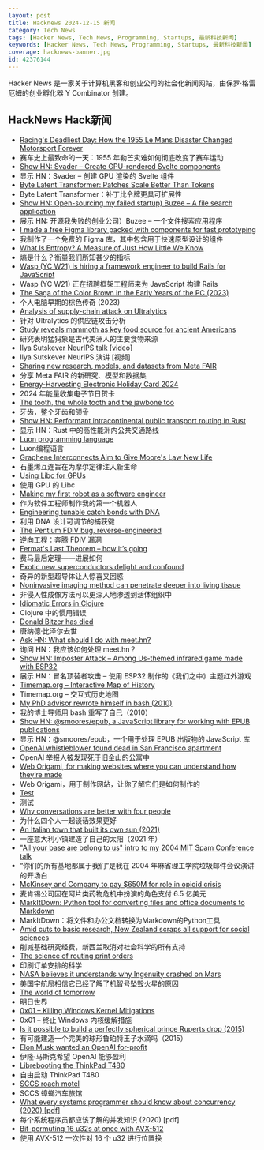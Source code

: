 ```yaml
---
layout: post
title: Hacknews 2024-12-15 新闻
category: Tech News
tags: [Hacker News, Tech News, Programming, Startups, 最新科技新闻]
keywords: [Hacker News, Tech News, Programming, Startups, 最新科技新闻]
coverage: hacknews-banner.jpg
id: 42376144
---
```


Hacker News 是一家关于计算机黑客和创业公司的社会化新闻网站，由保罗·格雷厄姆的创业孵化器 Y Combinator 创建。

## HackNews Hack新闻

- [Racing's Deadliest Day: How the 1955 Le Mans Disaster Changed Motorsport Forever](https://www.essesmag.com/articles/racings-deadliest-day)
- 赛车史上最致命的一天：1955 年勒芒灾难如何彻底改变了赛车运动
- [Show HN: Svader – Create GPU-rendered Svelte components](https://github.com/sockmaster27/svader)
- 显示 HN：Svader – 创建 GPU 渲染的 Svelte 组件
- [Byte Latent Transformer: Patches Scale Better Than Tokens](https://ai.meta.com/research/publications/byte-latent-transformer-patches-scale-better-than-tokens/?_fb_noscript=1)
- Byte Latent Transformer：补丁比令牌更具可扩展性
- [Show HN: Open-sourcing my failed startup) Buzee – A file search application](https://github.com/gsidhu/buzee-tauri)
- 展示 HN: 开源我失败的创业公司）Buzee – 一个文件搜索应用程序
- [I made a free Figma library packed with components for fast prototyping](https://veryfront.com/figma-kit)
- 我制作了一个免费的 Figma 库，其中包含用于快速原型设计的组件
- [What Is Entropy? A Measure of Just How Little We Know](https://www.quantamagazine.org/what-is-entropy-a-measure-of-just-how-little-we-really-know-20241213/)
- 熵是什么？衡量我们所知甚少的指标
- [Wasp (YC W21) is hiring a framework engineer to build Rails for JavaScript]()
- Wasp (YC W21) 正在招聘框架工程师来为 JavaScript 构建 Rails
- [The Saga of the Color Brown in the Early Years of the PC (2023)](http://nerdlypleasures.blogspot.com/2023/03/the-saga-of-color-brown-in-early-years.html)
- 个人电脑早期的棕色传奇 (2023)
- [Analysis of supply-chain attack on Ultralytics](https://blog.pypi.org/posts/2024-12-11-ultralytics-attack-analysis/)
- 针对 Ultralytics 的供应链攻击分析
- [Study reveals mammoth as key food source for ancient Americans](https://www.uaf.edu/news/study-reveals-mammoth-as-key-food-source-for-ancient-americans.php)
- 研究表明猛犸象是古代美洲人的主要食物来源
- [Ilya Sutskever NeurIPS talk [video]](https://www.youtube.com/watch?v=YD-9NG1Ke5Y)
- Ilya Sutskever NeurIPS 演讲 [视频]
- [Sharing new research, models, and datasets from Meta FAIR](https://ai.meta.com/blog/meta-fair-updates-agents-robustness-safety-architecture/?_fb_noscript=1)
- 分享 Meta FAIR 的新研究、模型和数据集
- [Energy-Harvesting Electronic Holiday Card 2024](https://www.keacher.com/xmas24/)
- 2024 年能量收集电子节日贺卡
- [The tooth, the whole tooth and the jawbone too](https://thequackdoctor.substack.com/p/the-tooth-the-whole-tooth-and-the)
- 牙齿，整个牙齿和颌骨
- [Show HN: Performant intracontinental public transport routing in Rust](https://github.com/ellenhp/farebox)
- 显示 HN：Rust 中的高性能洲内公共交通路线
- [Luon programming language](https://github.com/rochus-keller/Luon/blob/master/Readme.md)
- Luon编程语言
- [Graphene Interconnects Aim to Give Moore's Law New Life](https://spectrum.ieee.org/graphene-semiconductor-2670398194)
- 石墨烯互连旨在为摩尔定律注入新生命
- [Using Libc for GPUs](https://libc.llvm.org/gpu/using.html)
- 使用 GPU 的 Libc
- [Making my first robot as a software engineer](https://github.com/Robertleoj/pen_plotter_robot/blob/main/story.md)
- 作为软件工程师制作我的第一个机器人
- [Engineering tunable catch bonds with DNA](https://www.nature.com/articles/s41467-024-52749-w)
- 利用 DNA 设计可调节的捕获键
- [The Pentium FDIV bug, reverse-engineered](https://oldbytes.space/@kenshirriff/113606898880486330)
- 逆向工程：奔腾 FDIV 漏洞
- [Fermat's Last Theorem – how it’s going](https://xenaproject.wordpress.com/2024/12/11/fermats-last-theorem-how-its-going/)
- 费马最后定理——进展如何
- [Exotic new superconductors delight and confound](https://www.quantamagazine.org/exotic-new-superconductors-delight-and-confound-20241206/)
- 奇异的新型超导体让人惊喜又困惑
- [Noninvasive imaging method can penetrate deeper into living tissue](https://news.mit.edu/2024/noninvasive-imaging-method-can-penetrate-deeper-living-tissue-1211)
- 非侵入性成像方法可以更深入地渗透到活体组织中
- [Idiomatic Errors in Clojure](https://www.daveliepmann.com/articles/idiomatic-clojure-errors.html)
- Clojure 中的惯用错误
- [Donald Bitzer has died](https://computerhistory.org/blog/in-memoriam-donald-bitzer-1934-2024/)
- 唐纳德·比泽尔去世
- [Ask HN: What should I do with meet.hn?]()
- 询问 HN：我应该如何处理 meet.hn？
- [Show HN: Imposter Attack – Among Us-themed infrared game made with ESP32](https://blog.langworth.com/imposter-attack)
- 展示 HN：冒名顶替者攻击 – 使用 ESP32 制作的《我们之中》主题红外游戏
- [Timemap.org – Interactive Map of History](https://www.oldmapsonline.org/en/history/regions)
- Timemap.org – 交互式历史地图
- [My PhD advisor rewrote himself in bash (2010)](https://matt.might.net/articles/shell-scripts-for-passive-voice-weasel-words-duplicates/)
- 我的博士导师用 bash 重写了自己（2010）
- [Show HN: @smoores/epub, a JavaScript library for working with EPUB publications](https://www.npmjs.com/package/@smoores/epub)
- 显示 HN：@smoores/epub，一个用于处理 EPUB 出版物的 JavaScript 库
- [OpenAI whistleblower found dead in San Francisco apartment](https://www.mercurynews.com/2024/12/13/openai-whistleblower-found-dead-in-san-francisco-apartment/)
- OpenAI 举报人被发现死于旧金山的公寓中
- [Web Origami, for making websites where you can understand how they’re made](https://weborigami.org)
- Web Origami，用于制作网站，让你了解它们是如何制作的
- [Test](https://www.defense.gov/News/News-Stories/Article/Article/4000004/test/)
- 测试
- [Why conversations are better with four people](https://www.thetimes.com/article/why-conversations-are-better-with-four-people-zhxbsg06s)
- 为什么四个人一起谈话效果更好
- [An Italian town that built its own sun (2021)](https://www.vice.com/en/article/viganella-italy-fake-manmade-sun/)
- 一座意大利小镇建造了自己的太阳（2021 年）
- ["All your base are belong to us" intro to my 2004 MIT Spam Conference talk](https://blog.jgc.org/2024/12/all-you-base-are-belong-to-us.html)
- “你们的所有基地都属于我们”是我在 2004 年麻省理工学院垃圾邮件会议演讲的开场白
- [McKinsey and Company to pay $650M for role in opioid crisis](https://www.npr.org/2024/12/13/nx-s1-5155962/mckinsey-purdue-opioid-prosecution-doj)
- 麦肯锡公司因在阿片类药物危机中扮演的角色支付 6.5 亿美元
- [MarkItDown: Python tool for converting files and office documents to Markdown](https://github.com/microsoft/markitdown)
- MarkItDown：将文件和办公文档转换为Markdown的Python工具
- [Amid cuts to basic research, New Zealand scraps all support for social sciences](https://www.science.org/content/article/amid-cuts-basic-research-new-zealand-scraps-all-support-social-sciences)
- 削减基础研究经费，新西兰取消对社会科学的所有支持
- [The science of routing print orders](https://www.canva.dev/blog/engineering/the-science-of-routing-print-orders/)
- 印刷订单安排的科学
- [NASA believes it understands why Ingenuity crashed on Mars](https://arstechnica.com/space/2024/12/nasa-believes-it-understands-why-ingenuity-crashed-on-mars/)
- 美国宇航局相信它已经了解了机智号坠毁火星的原因
- [The world of tomorrow](https://worksinprogress.co/issue/the-world-of-tomorrow/)
- 明日世界
- [0x01 – Killing Windows Kernel Mitigations](https://wetw0rk.github.io/posts/0x01-killing-windows-kernel-mitigations/)
- 0x01 – 终止 Windows 内核缓解措施
- [Is it possible to build a perfectly spherical prince Ruperts drop (2015)](https://engineering.stackexchange.com/questions/100/is-it-possible-to-build-a-perfectly-spherical-prince-ruperts-drop)
- 有可能建造一个完美的球形鲁珀特王子水滴吗（2015）
- [Elon Musk wanted an OpenAI for-profit](https://openai.com/index/elon-musk-wanted-an-openai-for-profit/)
- 伊隆·马斯克希望 OpenAI 能够盈利
- [Librebooting the ThinkPad T480](https://ezntek.com/posts/librebooting-the-thinkpad-t480-20241207t0933/)
- 自由启动 ThinkPad T480
- [SCCS roach motel](https://www.tuhs.org/pipermail/tuhs/2024-December/031188.html)
- SCCS 蟑螂汽车旅馆
- [What every systems programmer should know about concurrency (2020) [pdf]](https://assets.bitbashing.io/papers/concurrency-primer.pdf)
- 每个系统程序员都应该了解的并发知识 (2020) [pdf]
- [Bit-permuting 16 u32s at once with AVX-512](http://bitmath.blogspot.com/2024/12/bit-permuting-16-u32s-at-once-with-avx.html)
- 使用 AVX-512 一次性对 16 个 u32 进行位置换

